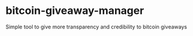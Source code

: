 # bitcoin-giveaway-manager
Simple tool to give more transparency and credibility to bitcoin giveaways 
